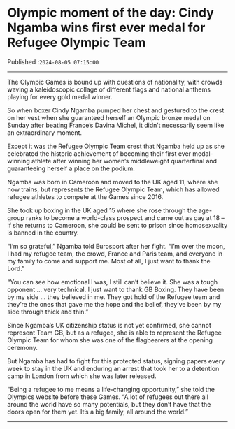 # Olympic moment of the day: Cindy Ngamba wins first ever medal for Refugee Olympic Team

Published :`2024-08-05 07:15:00`

---

The Olympic Games is bound up with questions of nationality, with crowds waving a kaleidoscopic collage of different flags and national anthems playing for every gold medal winner.

So when boxer Cindy Ngamba pumped her chest and gestured to the crest on her vest when she guaranteed herself an Olympic bronze medal on Sunday after beating France’s Davina Michel, it didn’t necessarily seem like an extraordinary moment.

Except it was the Refugee Olympic Team crest that Ngamba held up as she celebrated the historic achievement of becoming their first ever medal-winning athlete after winning her women’s middleweight quarterfinal and guaranteeing herself a place on the podium.

Ngamba was born in Cameroon and moved to the UK aged 11, where she now trains, but represents the Refugee Olympic Team, which has allowed refugee athletes to compete at the Games since 2016.

She took up boxing in the UK aged 15 where she rose through the age-group ranks to become a world-class prospect and came out as gay at 18 – if she returns to Cameroon, she could be sent to prison since homosexuality is banned in the country.

“I’m so grateful,” Ngamba told Eurosport after her fight. “I’m over the moon, I had my refugee team, the crowd, France and Paris team, and everyone in my family to come and support me. Most of all, I just want to thank the Lord.”

“You can see how emotional I was, I still can’t believe it. She was a tough opponent … very technical. I just want to thank GB Boxing. They have been by my side … they believed in me. They got hold of the Refugee team and they’re the ones that gave me the hope and the belief, they’ve been by my side through thick and thin.”

Since Ngamba’s UK citizenship status is not yet confirmed, she cannot represent Team GB, but as a refugee, she is able to represent the Refugee Olympic Team for whom she was one of the flagbearers at the opening ceremony.

But Ngamba has had to fight for this protected status, signing papers every week to stay in the UK and enduring an arrest that took her to a detention camp in London from which she was later released.

“Being a refugee to me means a life-changing opportunity,” she told the Olympics website before these Games. “A lot of refugees out there all around the world have so many potentials, but they don’t have that the doors open for them yet. It’s a big family, all around the world.”

---

